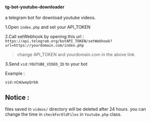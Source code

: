 #### tg-bot-youtube-downloader
a telegram bot for download youtube videos.

1.Open `index.php` and set your API_TOKEN
 
2.Call setWebhook by opening this url : `https://api.telegram.org/botAPI_TOKEN/setWebhook?url=https://yourdomain.com/index.php` 
> change API_TOKEN and yourdomain.com in the above link
 
3.Send `vid:YOUTUBE_VIDEO_ID` to your bot

Example : 

`vid:nCmUwepQrbA`

## Notice :

files saved in `videos/` directory will be deleted after 24 hours. you can change the time in `checkForOldFiles` in `Youtube.php` class.
